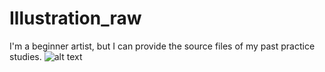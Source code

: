 # Illustration_raw
I'm a beginner artist, but I can provide the source files of my past practice studies.
![alt text](https://i0.hdslb.com/bfs/new_dyn/1e67eb040057a10e88f7e2830a8b9024129202471.jpg)

